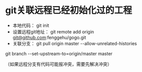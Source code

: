 # git关联远程已经初始化过的工程

- 本地代码： git init
- 设置远程git地址： git remote add origin git@github.com:fenggehu/gogo.git
- 关联分支： 
git pull origin master --allow-unrelated-histories

git branch --set-upstream-to=origin/master master

（如果远程分支有代码可能报冲突，需要先解决冲突）

